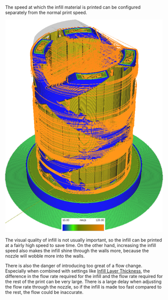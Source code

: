 The speed at which the infill material is printed can be configured separately from the normal print speed.

![Various structures printed at different speeds](images/speed_difference.png)

The visual quality of infill is not usually important, so the infill can be printed at a fairly high speed to save time. On the other hand, increasing the infill speed also makes the infill shine through the walls more, because the nozzle will wobble more into the walls.

There is also the danger of introducing too great of a flow change. Especially when combined with settings like [Infill Layer Thickness](infill_sparse_thickness.md), the difference in the flow rate required for the infill and the flow rate required for the rest of the print can be very large. There is a large delay when adjusting the flow rate through the nozzle, so if the infill is made too fast compared to the rest, the flow could be inaccurate.